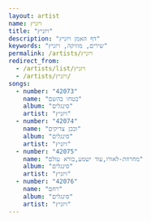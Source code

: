 ```yaml
---
layout: artist
name: ויזניץ
title: "ויזניץ"
description: "דף האמן ויזניץ"
keywords: "שירים, מוזיקה, ויזניץ"
permalink: /artists/ויזניץ
redirect_from:
  - /artists/list/ויזניץ
  - /artists/ויזניץ/
songs:
  - number: "42073"
    name: "בטחו בהשם"
    album: "סינגלים"
    artist: "ויזניץ"
  - number: "42074"
    name: "ובכן צדיקים"
    album: "סינגלים"
    artist: "ויזניץ"
  - number: "42075"
    name: "מחרוזת-לאורו,עוד ישמע,בורא עולם"
    album: "סינגלים"
    artist: "ויזניץ"
  - number: "42076"
    name: "רחם"
    album: "סינגלים"
    artist: "ויזניץ"
---
```

